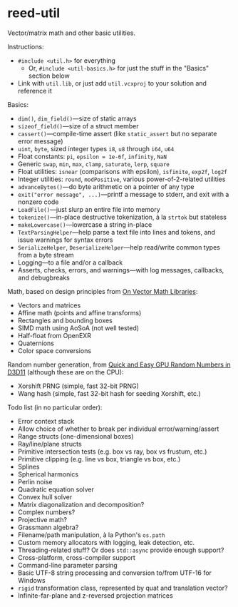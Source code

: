reed-util
=========

Vector/matrix math and other basic utilities.

Instructions:
* `#include <util.h>` for everything
  * Or, `#include <util-basics.h>` for just the stuff in the "Basics" section below
* Link with `util.lib`, or just add `util.vcxproj` to your solution and reference it

Basics:
* `dim()`, `dim_field()`—size of static arrays
* `sizeof_field()`—size of a struct member
* `cassert()`—compile-time assert (like `static_assert` but no separate error message)
* `uint`, `byte`, sized integer types `i8`, `u8` through `i64`, `u64`
* Float constants: `pi`, `epsilon = 1e-6f`, `infinity`, `NaN`
* Generic `swap`, `min`, `max`, `clamp`, `saturate`, `lerp`, `square`
* Float utilities: `isnear` (comparisons with epsilon), `isfinite`, `exp2f`, `log2f`
* Integer utilities: `round`, `modPositive`, various power-of-2-related utilities
* `advanceBytes()`—do byte arithmetic on a pointer of any type
* `exit("error message", ...)`—printf a message to stderr, and exit with a nonzero code
* `LoadFile()`—just slurp an entire file into memory
* `tokenize()`—in-place destructive tokenization, à la `strtok` but stateless
* `makeLowercase()`—lowercase a string in-place
* `TextParsingHelper`—help parse a text file into lines and tokens, and issue warnings for syntax errors
* `SerializeHelper`, `DeserializeHelper`—help read/write common types from a byte stream
* Logging—to a file and/or a callback
* Asserts, checks, errors, and warnings—with log messages, callbacks, and debugbreaks

Math, based on design principles from [On Vector Math Libraries](http://www.reedbeta.com/blog/2013/12/28/on-vector-math-libraries/):
* Vectors and matrices
* Affine math (points and affine transforms)
* Rectangles and bounding boxes
* SIMD math using AoSoA (not well tested)
* Half-float from OpenEXR
* Quaternions
* Color space conversions

Random number generation, from [Quick and Easy GPU Random Numbers in D3D11](http://www.reedbeta.com/blog/2013/01/12/quick-and-easy-gpu-random-numbers-in-d3d11/) (although these are on the CPU):
* Xorshift PRNG (simple, fast 32-bit PRNG)
* Wang hash (simple, fast 32-bit hash for seeding Xorshift, etc.)

Todo list (in no particular order):
* Error context stack
* Allow choice of whether to break per individual error/warning/assert
* Range structs (one-dimensional boxes)
* Ray/line/plane structs
* Primitive intersection tests (e.g. box vs ray, box vs frustum, etc.)
* Primitive clipping (e.g. line vs box, triangle vs box, etc.)
* Splines
* Spherical harmonics
* Perlin noise
* Quadratic equation solver
* Convex hull solver
* Matrix diagonalization and decomposition?
* Complex numbers?
* Projective math?
* Grassmann algebra?
* Filename/path manipulation, à la Python's `os.path`
* Custom memory allocators with logging, leak detection, etc.
* Threading-related stuff?  Or does `std::async` provide enough support?
* Cross-platform, cross-compiler support
* Command-line parameter parsing
* Basic UTF-8 string processing and conversion to/from UTF-16 for Windows
* `rigid` transformation class, represented by quat and translation vector?
* Infinite-far-plane and z-reversed projection matrices

